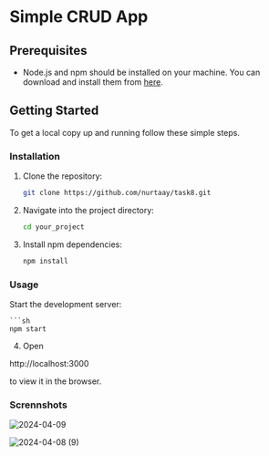 # Simple CRUD App

## Prerequisites

- Node.js and npm should be installed on your machine. You can download and install them from [here](https://nodejs.org/).

## Getting Started

To get a local copy up and running follow these simple steps.

### Installation

1. Clone the repository:
   ```sh
   git clone https://github.com/nurtaay/task8.git
   
2. Navigate into the project directory:
    ```sh
   cd your_project


3. Install npm dependencies:
    ```sh
    npm install

### Usage
Start the development server:
 
    ```sh
    npm start

4. Open 

http://localhost:3000
 
to view it in the browser.

### Scrennshots

![2024-04-09](https://github.com/nurtaay/task8/assets/113616396/e8c28cfe-7ad2-4ba8-a4e1-4bfaac326a40)

![2024-04-08 (9)](https://github.com/nurtaay/task8/assets/113616396/e95e82ee-8379-4306-8bb1-5bae18bf789f)

